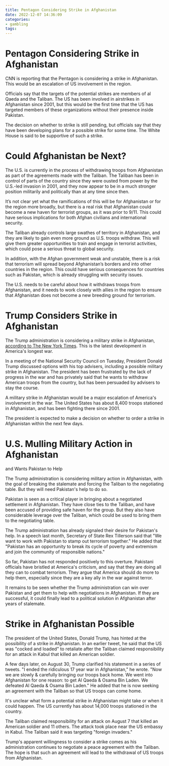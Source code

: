 ```yaml
---
title: Pentagon Considering Strike in Afghanistan 
date: 2022-12-07 14:36:09
categories:
- gambling
tags:
---
```



#  Pentagon Considering Strike in Afghanistan 

CNN is reporting that the Pentagon is considering a strike in Afghanistan. This would be an escalation of US involvement in the region.

Officials say that the targets of the potential strikes are members of al Qaeda and the Taliban. The US has been involved in airstrikes in Afghanistan since 2001, but this would be the first time that the US has targeted members of these organizations without their presence inside Pakistan.

The decision on whether to strike is still pending, but officials say that they have been developing plans for a possible strike for some time. The White House is said to be supportive of such a strike.

#  Could Afghanistan be Next? 

The U.S. is currently in the process of withdrawing troops from Afghanistan as part of the agreements made with the Taliban. The Taliban has been in control of parts of the country since they were ousted from power by the U.S.-led invasion in 2001, and they now appear to be in a much stronger position militarily and politically than at any time since then.

It’s not clear yet what the ramifications of this will be for Afghanistan or for the region more broadly, but there is a real risk that Afghanistan could become a new haven for terrorist groups, as it was prior to 9/11. This could have serious implications for both Afghan civilians and international security.

The Taliban already controls large swathes of territory in Afghanistan, and they are likely to gain even more ground as U.S. troops withdraw. This will give them greater opportunities to train and engage in terrorist activities, which could pose a serious threat to global security.

In addition, with the Afghan government weak and unstable, there is a risk that terrorism will spread beyond Afghanistan’s borders and into other countries in the region. This could have serious consequences for countries such as Pakistan, which is already struggling with security issues.

The U.S. needs to be careful about how it withdraws troops from Afghanistan, and it needs to work closely with allies in the region to ensure that Afghanistan does not become a new breeding ground for terrorism.

#  Trump Considers Strike in Afghanistan 

The Trump administration is considering a military strike in Afghanistan, <a href="https://www.nytimes.com/2018/03/13/world/asia/trump-afghanistan-strike.html">according to The New York Times</a>. This is the latest development in America's longest war.

In a meeting of the National Security Council on Tuesday, President Donald Trump discussed options with his top advisers, including a possible military strike in Afghanistan. The president has been frustrated by the lack of progress in the war and has privately said that he wants to withdraw American troops from the country, but has been persuaded by advisers to stay the course.

A military strike in Afghanistan would be a major escalation of America's involvement in the war. The United States has about 8,400 troops stationed in Afghanistan, and has been fighting there since 2001.

The president is expected to make a decision on whether to order a strike in Afghanistan within the next few days.

#  U.S. Mulling Military Action in Afghanistan 
 and Wants Pakistan to Help

The Trump administration is considering military action in Afghanistan, with the goal of breaking the stalemate and forcing the Taliban to the negotiating table. But they will need Pakistan's help to do so.

Pakistan is seen as a critical player in bringing about a negotiated settlement in Afghanistan. They have close ties to the Taliban, and have been accused of providing safe haven for the group. But they also have considerable leverage over the Taliban, which could be used to bring them to the negotiating table.

The Trump administration has already signaled their desire for Pakistan's help. In a speech last month, Secretary of State Rex Tillerson said that "We want to work with Pakistan to stamp out terrorism together." He added that "Pakistan has an opportunity to break its cycle of poverty and extremism and join the community of responsible nations."

So far, Pakistan has not responded positively to this overture. Pakistani officials have bristled at America's criticism, and say that they are doing all they can to combat terrorism. They argue that America should do more to help them, especially since they are a key ally in the war against terror.

It remains to be seen whether the Trump administration can win over Pakistan and get them to help with negotiations in Afghanistan. If they are successful, it could finally lead to a political solution in Afghanistan after years of stalemate.

#  Strike in Afghanistan Possible

The president of the United States, Donald Trump, has hinted at the possibility of a strike in Afghanistan. In an earlier tweet, he said that the US was "cocked and loaded" to retaliate after the Taliban claimed responsibility for an attack in Kabul that killed an American soldier.

A few days later, on August 30, Trump clarified his statement in a series of tweets. "I ended the ridiculous 17 year war in Afghanistan," he wrote. "Now we are slowly & carefully bringing our troops back home. We went into Afghanistan for one reason: to get Al Qaeda & Osama Bin Laden. We defeated Al Qaeda & Osama Bin Laden." He added that he is now seeking an agreement with the Taliban so that US troops can come home.

It's unclear what form a potential strike in Afghanistan might take or when it could happen. The US currently has about 14,000 troops stationed in the country.

The Taliban claimed responsibility for an attack on August 7 that killed an American soldier and 11 others. The attack took place near the US embassy in Kabul. The Taliban said it was targeting "foreign invaders."

Trump's apparent willingness to consider a strike comes as his administration continues to negotiate a peace agreement with the Taliban. The hope is that such an agreement will lead to the withdrawal of US troops from Afghanistan.